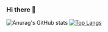### Hi there 👋

![Anurag's GitHub stats](https://github-readme-stats.vercel.app/api?username=victor-limaa&show_icons=true&theme=react)
[![Top Langs](https://github-readme-stats.vercel.app/api/top-langs/?username=anuraghazra&layout=compact&theme=react)](https://github.com/anuraghazra/github-readme-stats)
